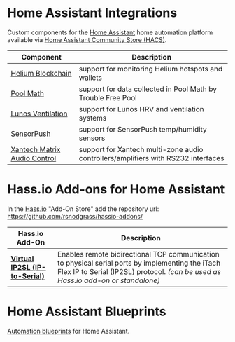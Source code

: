# Home Assistant Integrations

Custom components for the [Home Assistant](https://home-assistant.io) home automation platform available via [Home Assistant Community Store (HACS)](https://github.com/custom-components/hacs).

| Component                        | Description |
| -------------------------------- | ----------- |
| [Helium Blockchain](https://github.com/rsnodgrass/hass-helium) | support for monitoring Helium hotspots and wallets |
| [Pool Math](https://github.com/rsnodgrass/hass-poolmath) | support for data collected in Pool Math by Trouble Free Pool |
| [Lunos Ventilation](https://github.com/rsnodgrass/hass-lunos) | support for Lunos HRV and ventilation systems |
| [SensorPush](https://github.com/rsnodgrass/hass-sensorpush) | support for SensorPush temp/humidity sensors |
| [Xantech Matrix Audio Control](https://github.com/rsnodgrass/hass-matrix-audio) | support for Xantech multi-zone audio controllers/amplifiers with RS232 interfaces |

# Hass.io Add-ons for Home Assistant

In the [Hass.io](https://www.home-assistant.io/hassio) "Add-On Store" add the repository url: https://github.com/rsnodgrass/hassio-addons/

| Hass.io Add-On                      | Description |
| ----------------------------------- | ----------- |
| **[Virtual IP2SL (IP-to-Serial)](https://github.com/rsnodgrass/hassio-addons/tree/master/virtual-ip2sl-addon)** | Enables remote bidirectional TCP communication to physical serial ports by implementing the iTach Flex IP to Serial (IP2SL) protocol. *(can be used as Hass.io add-on or standalone)* |

# Home Assistant Blueprints

[Automation blueprints](https://github.com/rsnodgrass/home-assistant-blueprints) for Home Assistant.
